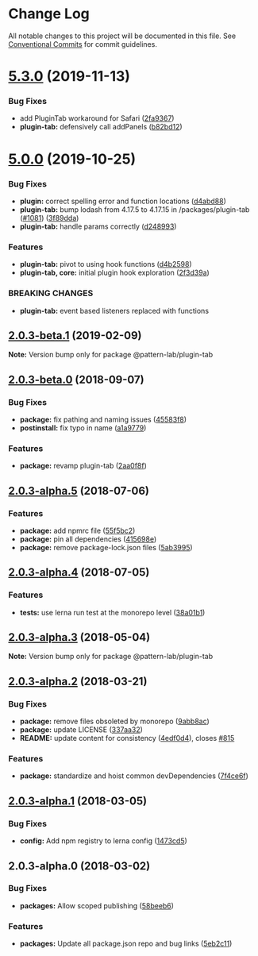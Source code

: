 # Change Log

All notable changes to this project will be documented in this file.
See [Conventional Commits](https://conventionalcommits.org) for commit guidelines.

# [5.3.0](https://github.com/pattern-lab/patternlab-node/tree/master/packages/plugin-tab/compare/v5.2.0...v5.3.0) (2019-11-13)


### Bug Fixes

* add PluginTab workaround for Safari ([2fa9367](https://github.com/pattern-lab/patternlab-node/tree/master/packages/plugin-tab/commit/2fa936769be65484af52f242dca2536a3382462c))
* **plugin-tab:** defensively call addPanels ([b82bd12](https://github.com/pattern-lab/patternlab-node/tree/master/packages/plugin-tab/commit/b82bd129fdbe48de95b62d75fb7fe95cea896b7e))





# [5.0.0](https://github.com/pattern-lab/patternlab-node/tree/master/packages/plugin-tab/compare/v3.0.0-beta.3...v5.0.0) (2019-10-25)


### Bug Fixes

* **plugin:** correct spelling error and function locations ([d4abd88](https://github.com/pattern-lab/patternlab-node/tree/master/packages/plugin-tab/commit/d4abd88cb017550002407241b5045a2ad1adb1dc))
* **plugin-tab:** bump lodash from 4.17.5 to 4.17.15 in /packages/plugin-tab ([#1081](https://github.com/pattern-lab/patternlab-node/tree/master/packages/plugin-tab/issues/1081)) ([3f89dda](https://github.com/pattern-lab/patternlab-node/tree/master/packages/plugin-tab/commit/3f89dda1685874e251f9777f969c0943e0080881))
* **plugin-tab:** handle params correctly ([d248993](https://github.com/pattern-lab/patternlab-node/tree/master/packages/plugin-tab/commit/d2489939bb0db1a1d67b0e7f47dfb1838b88b0a0))


### Features

* **plugin-tab:** pivot to using hook functions ([d4b2598](https://github.com/pattern-lab/patternlab-node/tree/master/packages/plugin-tab/commit/d4b25984fc2a2646cc1876a5c635f57593c35f09))
* **plugin-tab, core:** initial plugin hook exploration ([2f3d39a](https://github.com/pattern-lab/patternlab-node/tree/master/packages/plugin-tab/commit/2f3d39ac6b125ad4c6b872e27ee224ce2ea33a12))


### BREAKING CHANGES

* **plugin-tab:** event based listeners replaced with functions






## [2.0.3-beta.1](https://github.com/pattern-lab/patternlab-node/tree/master/packages/plugin-tab/compare/@pattern-lab/plugin-tab@2.0.3-beta.0...@pattern-lab/plugin-tab@2.0.3-beta.1) (2019-02-09)

**Note:** Version bump only for package @pattern-lab/plugin-tab





<a name="2.0.3-beta.0"></a>
## [2.0.3-beta.0](https://github.com/pattern-lab/patternlab-node/tree/master/packages/plugin-tab/compare/@pattern-lab/plugin-tab@2.0.3-alpha.5...@pattern-lab/plugin-tab@2.0.3-beta.0) (2018-09-07)


### Bug Fixes

* **package:** fix pathing and naming issues ([45583f8](https://github.com/pattern-lab/patternlab-node/tree/master/packages/plugin-tab/commit/45583f8))
* **postinstall:** fix typo in name ([a1a9779](https://github.com/pattern-lab/patternlab-node/tree/master/packages/plugin-tab/commit/a1a9779))


### Features

* **package:** revamp plugin-tab ([2aa0f8f](https://github.com/pattern-lab/patternlab-node/tree/master/packages/plugin-tab/commit/2aa0f8f))





<a name="2.0.3-alpha.5"></a>

## [2.0.3-alpha.5](https://github.com/pattern-lab/patternlab-node/tree/master/packages/plugin-tab/compare/@pattern-lab/plugin-tab@2.0.3-alpha.4...@pattern-lab/plugin-tab@2.0.3-alpha.5) (2018-07-06)

### Features

* **package:** add npmrc file ([55f5bc2](https://github.com/pattern-lab/patternlab-node/tree/master/packages/plugin-tab/commit/55f5bc2))
* **package:** pin all dependencies ([415698e](https://github.com/pattern-lab/patternlab-node/tree/master/packages/plugin-tab/commit/415698e))
* **package:** remove package-lock.json files ([5ab3995](https://github.com/pattern-lab/patternlab-node/tree/master/packages/plugin-tab/commit/5ab3995))

<a name="2.0.3-alpha.4"></a>

## [2.0.3-alpha.4](https://github.com/pattern-lab/patternlab-node/tree/master/packages/plugin-tab/compare/@pattern-lab/plugin-tab@2.0.3-alpha.3...@pattern-lab/plugin-tab@2.0.3-alpha.4) (2018-07-05)

### Features

* **tests:** use lerna run test at the monorepo level ([38a01b1](https://github.com/pattern-lab/patternlab-node/tree/master/packages/plugin-tab/commit/38a01b1))

<a name="2.0.3-alpha.3"></a>

## [2.0.3-alpha.3](https://github.com/pattern-lab/patternlab-node/tree/master/packages/plugin-tab/compare/@pattern-lab/plugin-tab@2.0.3-alpha.2...@pattern-lab/plugin-tab@2.0.3-alpha.3) (2018-05-04)

**Note:** Version bump only for package @pattern-lab/plugin-tab

<a name="2.0.3-alpha.2"></a>

## [2.0.3-alpha.2](https://github.com/pattern-lab/patternlab-node/tree/master/packages/plugin-tab/compare/@pattern-lab/plugin-tab@2.0.3-alpha.1...@pattern-lab/plugin-tab@2.0.3-alpha.2) (2018-03-21)

### Bug Fixes

* **package:** remove files obsoleted by monorepo ([9abb8ac](https://github.com/pattern-lab/patternlab-node/tree/master/packages/plugin-tab/commit/9abb8ac))
* **package:** update LICENSE ([337aa32](https://github.com/pattern-lab/patternlab-node/tree/master/packages/plugin-tab/commit/337aa32))
* **README:** update content for consistency ([4edf0d4](https://github.com/pattern-lab/patternlab-node/tree/master/packages/plugin-tab/commit/4edf0d4)), closes [#815](https://github.com/pattern-lab/patternlab-node/tree/master/packages/plugin-tab/issues/815)

### Features

* **package:** standardize and hoist common devDependencies ([7f4ce6f](https://github.com/pattern-lab/patternlab-node/tree/master/packages/plugin-tab/commit/7f4ce6f))

<a name="2.0.3-alpha.1"></a>

## [2.0.3-alpha.1](https://github.com/pattern-lab/patternlab-node/tree/master/packages/plugin-tab/compare/@pattern-lab/plugin-tab@2.0.3-alpha.0...@pattern-lab/plugin-tab@2.0.3-alpha.1) (2018-03-05)

### Bug Fixes

* **config:** Add npm registry to lerna config ([1473cd5](https://github.com/pattern-lab/patternlab-node/tree/master/packages/plugin-tab/commit/1473cd5))

<a name="2.0.3-alpha.0"></a>

## 2.0.3-alpha.0 (2018-03-02)

### Bug Fixes

* **packages:** Allow scoped publishing ([58beeb6](https://github.com/pattern-lab/patternlab-node/tree/master/packages/plugin-tab/commit/58beeb6))

### Features

* **packages:** Update all package.json repo and bug links ([5eb2c11](https://github.com/pattern-lab/patternlab-node/tree/master/packages/plugin-tab/commit/5eb2c11))
